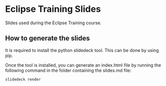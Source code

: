 # Eclipse Training Slides

Slides used during the Eclipse Training course.

## How to generate the slides

It is required to install the python slidedeck tool.
This can be done by using pip.

Once the tool is installed, you can generate an index.html file by running the following command in the folder containing the slides.md file:

    slidedeck render
